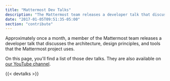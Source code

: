 ```yaml
---
title: "Mattermost Dev Talks"
description: "The Mattermost team releases a developer talk that discusses the architecture, design principles, and tools that the Mattermost project uses."
date: "2017-01-05T09:51:35-05:00"
section: "contribute"
---
```


Approximately once a month, a member of the Mattermost team releases a developer talk that discusses the architecture, design principles, and tools that the Mattermost project uses.

On this page, you'll find a list of those dev talks. They are also available on [our YouTube channel](https://www.youtube.com/channel/UCNR05H72hi692y01bWaFXNA).

{{< devtalks >}}
